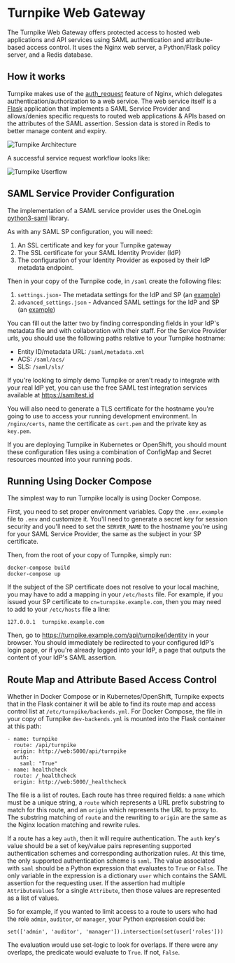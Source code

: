 Turnpike Web Gateway
====================

The Turnpike Web Gateway offers protected access to hosted web applications and API services using SAML authentication
and attribute-based access control. It uses the Nginx web server, a Python/Flask policy server, and a Redis database.

How it works
------------

Turnpike makes use of the [auth_request][auth_request] feature of Nginx, which delegates authentication/authorization
to a web service. The web service itself is a [Flask][flask] application that implements a SAML Service Provider and
allows/denies specific requests to routed web applications & APIs based on the attributes of the SAML assertion. Session
data is stored in Redis to better manage content and expiry.

![Turnpike Architecture](turnpike-architecture.png)

A successful service request workflow looks like:

![Turnpike Userflow](turnpike-userflow.png)

SAML Service Provider Configuration
-----------------------------------

The implementation of a SAML service provider uses the OneLogin [python3-saml][python3-saml] library.

As with any SAML SP configuration, you will need:

1. An SSL certificate and key for your Turnpike gateway
2. The SSL certificate for your SAML Identity Provider (IdP)
3. The configuration of your Identity Provider as exposed by their IdP metadata endpoint.

Then in your copy of the Turnpike code, in `/saml` create the following files:

1. `settings.json`- The metadata settings for the IdP and SP (an [example][settings-example])
2. `advanced_settings.json` - Advanced SAML settings for the IdP and SP (an [example][adv-settings-example])

You can fill out the latter two by finding corresponding fields in your IdP's metadata file and with collaboration with
their staff. For the Service Provider urls, you should use the following paths relative to your Turnpike hostname:

* Entity ID/metadata URL: `/saml/metadata.xml`
* ACS: `/saml/acs/`
* SLS: `/saml/sls/`

If you're looking to simply demo Turnpike or aren't ready to integrate with your real IdP yet, you can use the free
SAML test integration services available at https://samltest.id

You will also need to generate a TLS certificate for the hostname you're going to use to access your running development
environment. In `/nginx/certs`, name the certificate as `cert.pem` and the private key as `key.pem`.

If you are deploying Turnpike in Kubernetes or OpenShift, you should mount these configuration files using a
combination of ConfigMap and Secret resources mounted into your running pods.

Running Using Docker Compose
----------------------------

The simplest way to run Turnpike locally is using Docker Compose.

First, you need to set proper environment variables. Copy the `.env.example` file to `.env` and customize it. You'll
need to generate a secret key for session security and you'll need to set the `SERVER_NAME` to the hostname you're
using for your SAML Service Provider, the same as the subject in your SP certificate.

Then, from the root of your copy of Turnpike, simply run:

    docker-compose build
    docker-compose up

If the subject of the SP certificate does not resolve to your local machine, you may have to add a mapping in your
`/etc/hosts` file. For example, if you issued your SP certificate to `cn=turnpike.example.com`, then you may need to add
to your `/etc/hosts` file a line:

    127.0.0.1  turnpike.example.com

Then, go to https://turnpike.example.com/api/turnpike/identity in your browser. You should immediately be redirected to
your configured IdP's login page, or if you're already logged into your IdP, a page that outputs the content of your
IdP's SAML assertion.

Route Map and Attribute Based Access Control
--------------------------------------------

Whether in Docker Compose or in Kubernetes/OpenShift, Turnpike expects that in the Flask container it will be able to
find its route map and access control list at `/etc/turnpike/backends.yml`. For Docker Compose, the file in your copy
of Turnpike `dev-backends.yml` is mounted into the Flask container at this path:

    - name: turnpike
      route: /api/turnpike
      origin: http://web:5000/api/turnpike
      auth:
        saml: "True"
    - name: healthcheck
      route: /_healthcheck
      origin: http://web:5000/_healthcheck

The file is a list of routes. Each route has three required fields: a `name` which must be a unique string, a `route`
which represents a URL prefix substring to match for this route, and an `origin` which represents the URL to proxy to.
The substring matching of `route` and the rewriting to `origin` are the same as the Nginx location matching and rewrite
rules.

If a route has a key `auth`, then it will require authentication. The `auth` key's value should be a set of key/value
pairs representing supported authentication schemes and corresponding authorization rules. At this time, the only
supported authentication scheme is `saml`. The value associated with `saml` should be a Python expression that evaluates
to `True` or `False`. The only variable in the expression is a dictionary `user` which contains the SAML assertion for
the requesting user. If the assertion had multiple `AttributeValue`s for a single `Attribute`, then those values are
represented as a list of values.

So for example, if you wanted to limit access to a route to users who had the role `admin`, `auditor`, or `manager`,
your Python expression could be:

    set(['admin', 'auditor', 'manager']).intersection(set(user['roles']))

The evaluation would use set-logic to look for overlaps. If there were any overlaps, the predicate would evaluate to
`True`. If not, `False`.


[auth_request]: https://docs.nginx.com/nginx/admin-guide/security-controls/configuring-subrequest-authentication/
[flask]: https://flask.palletsprojects.com/en/1.1.x/
[python3-saml]: https://github.com/onelogin/python3-saml
[settings-example]: https://github.com/onelogin/python3-saml/blob/master/demo-flask/saml/settings.json
[adv-settings-example]: https://github.com/onelogin/python3-saml/blob/master/demo-flask/saml/advanced_settings.json
